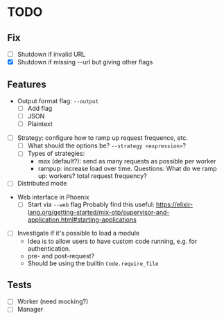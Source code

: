 # TODO

## Fix
- [ ] Shutdown if invalid URL
- [x] Shutdown if missing --url but giving other flags

## Features
- Output format flag: `--output`
  - [ ] Add flag
  - [ ] JSON
  - [ ] Plaintext
- [ ] Strategy: configure how to ramp up request frequence, etc.
  - [ ] What should the options be? `--strategy <expression>`?
  - [ ] Types of strategies:
    - max (default?): send as many requests as possible per worker
    - rampup: increase load over time. Questions:
      What do we ramp up: workers? total request frequency?
- [ ] Distributed mode
- Web interface in Phoenix
  - [ ] Start via `--web` flag
        Probably find this useful: https://elixir-lang.org/getting-started/mix-otp/supervisor-and-application.html#starting-applications
- [ ] Investigate if it's possible to load a module
  - Idea is to allow users to have custom code running, e.g. for authentication.
  - pre- and post-request?
  - Should be using the builtin `Code.require_file`

## Tests
- [ ] Worker (need mocking?)
- [ ] Manager
